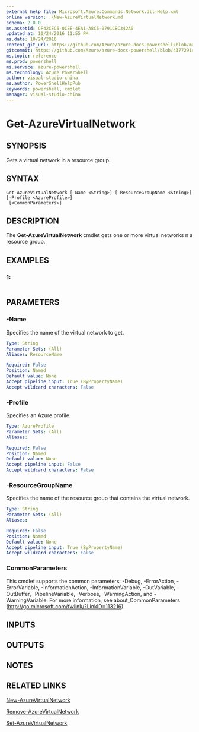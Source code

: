 ```yaml
---
external help file: Microsoft.Azure.Commands.Network.dll-Help.xml
online version: .\New-AzureVirtualNetwork.md
schema: 2.0.0
ms.assetid: CF42CEC5-0CEE-4EA1-A8C5-0791CBC342A0
updated_at: 10/24/2016 11:55 PM
ms.date: 10/24/2016
content_git_url: https://github.com/Azure/azure-docs-powershell/blob/master/azureps-cmdlets-docs/ResourceManager/AzureRM.Network/v0.9.8/Get-AzureVirtualNetwork.md
gitcommit: https://github.com/Azure/azure-docs-powershell/blob/4377291ee360e58e2c1c5d644155daf6a0279055/azureps-cmdlets-docs/ResourceManager/AzureRM.Network/v0.9.8/Get-AzureVirtualNetwork.md
ms.topic: reference
ms.prod: powershell
ms.service: azure-powershell
ms.technology: Azure PowerShell
author: visual-studio-china
ms.author: PowerShellHelpPub
keywords: powershell, cmdlet
manager: visual-studio-china
---
```


# Get-AzureVirtualNetwork

## SYNOPSIS
Gets a virtual network in a resource group.

## SYNTAX

```
Get-AzureVirtualNetwork [-Name <String>] [-ResourceGroupName <String>] [-Profile <AzureProfile>]
 [<CommonParameters>]
```

## DESCRIPTION
The **Get-AzureVirtualNetwork** cmdlet gets one or more virtual networks n a resource group.

## EXAMPLES

### 1:
```

```

## PARAMETERS

### -Name
Specifies the name of the virtual network to get.

```yaml
Type: String
Parameter Sets: (All)
Aliases: ResourceName

Required: False
Position: Named
Default value: None
Accept pipeline input: True (ByPropertyName)
Accept wildcard characters: False
```

### -Profile
Specifies an Azure profile.

```yaml
Type: AzureProfile
Parameter Sets: (All)
Aliases: 

Required: False
Position: Named
Default value: None
Accept pipeline input: False
Accept wildcard characters: False
```

### -ResourceGroupName
Specifies the name of the resource group that contains the virtual network.

```yaml
Type: String
Parameter Sets: (All)
Aliases: 

Required: False
Position: Named
Default value: None
Accept pipeline input: True (ByPropertyName)
Accept wildcard characters: False
```

### CommonParameters
This cmdlet supports the common parameters: -Debug, -ErrorAction, -ErrorVariable, -InformationAction, -InformationVariable, -OutVariable, -OutBuffer, -PipelineVariable, -Verbose, -WarningAction, and -WarningVariable. For more information, see about_CommonParameters (http://go.microsoft.com/fwlink/?LinkID=113216).

## INPUTS

## OUTPUTS

## NOTES

## RELATED LINKS

[New-AzureVirtualNetwork](./New-AzureVirtualNetwork.md)

[Remove-AzureVirtualNetwork](./Remove-AzureVirtualNetwork.md)

[Set-AzureVirtualNetwork](./Set-AzureVirtualNetwork.md)


